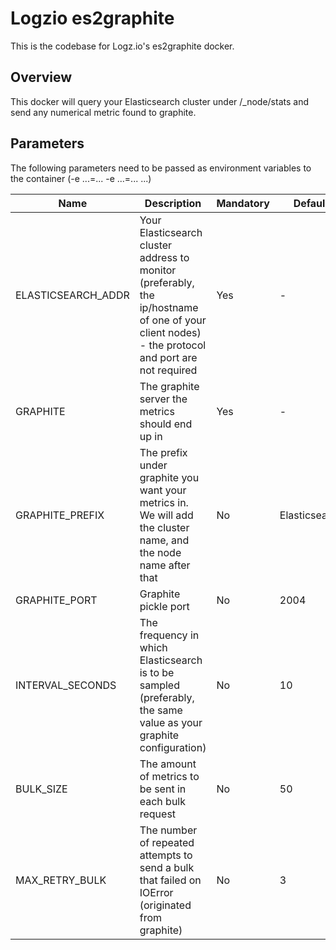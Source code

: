 # Logzio es2graphite
This is the codebase for Logz.io's es2graphite docker.

## Overview
This docker will query your Elasticsearch cluster under /_node/stats and send any numerical metric found to graphite.

## Parameters
The following parameters need to be passed as environment variables to the container (-e ...=... -e ...=... ...)

|Name|Description|Mandatory|Default| 
|---|---|---|---|
|ELASTICSEARCH_ADDR|Your Elasticsearch cluster address to monitor (preferably, the ip/hostname of one of your client nodes) - the protocol and port are not required|Yes|-|
|GRAPHITE|The graphite server the metrics should end up in|Yes|-|
|GRAPHITE_PREFIX|The prefix under graphite you want your metrics in. We will add the cluster name, and the node name after that|No|Elasticsearch|
|GRAPHITE_PORT|Graphite pickle port|No|2004|
|INTERVAL_SECONDS|The frequency in which Elasticsearch is to be sampled (preferably, the same value as your graphite configuration)|No|10|
|BULK_SIZE|The amount of metrics to be sent in each bulk request|No|50|
|MAX_RETRY_BULK|The number of repeated attempts to send a bulk that failed on IOError (originated from graphite)|No|3|
